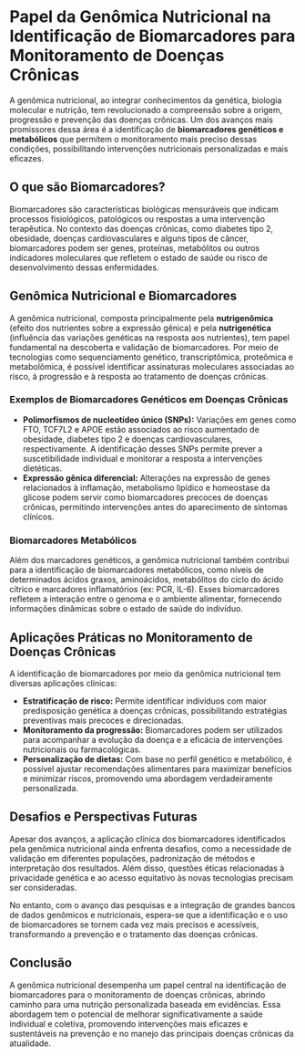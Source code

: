 # Papel da Genômica Nutricional na Identificação de Biomarcadores para Monitoramento de Doenças Crônicas

A genômica nutricional, ao integrar conhecimentos da genética, biologia molecular e nutrição, tem revolucionado a compreensão sobre a origem, progressão e prevenção das doenças crônicas. Um dos avanços mais promissores dessa área é a identificação de **biomarcadores genéticos e metabólicos** que permitem o monitoramento mais preciso dessas condições, possibilitando intervenções nutricionais personalizadas e mais eficazes.

## O que são Biomarcadores?

Biomarcadores são características biológicas mensuráveis que indicam processos fisiológicos, patológicos ou respostas a uma intervenção terapêutica. No contexto das doenças crônicas, como diabetes tipo 2, obesidade, doenças cardiovasculares e alguns tipos de câncer, biomarcadores podem ser genes, proteínas, metabólitos ou outros indicadores moleculares que refletem o estado de saúde ou risco de desenvolvimento dessas enfermidades.

## Genômica Nutricional e Biomarcadores

A genômica nutricional, composta principalmente pela **nutrigenômica** (efeito dos nutrientes sobre a expressão gênica) e pela **nutrigenética** (influência das variações genéticas na resposta aos nutrientes), tem papel fundamental na descoberta e validação de biomarcadores. Por meio de tecnologias como sequenciamento genético, transcriptômica, proteômica e metabolômica, é possível identificar assinaturas moleculares associadas ao risco, à progressão e à resposta ao tratamento de doenças crônicas.

### Exemplos de Biomarcadores Genéticos em Doenças Crônicas

- **Polimorfismos de nucleotídeo único (SNPs):** Variações em genes como FTO, TCF7L2 e APOE estão associados ao risco aumentado de obesidade, diabetes tipo 2 e doenças cardiovasculares, respectivamente. A identificação desses SNPs permite prever a suscetibilidade individual e monitorar a resposta a intervenções dietéticas.
- **Expressão gênica diferencial:** Alterações na expressão de genes relacionados à inflamação, metabolismo lipídico e homeostase da glicose podem servir como biomarcadores precoces de doenças crônicas, permitindo intervenções antes do aparecimento de sintomas clínicos.

### Biomarcadores Metabólicos

Além dos marcadores genéticos, a genômica nutricional também contribui para a identificação de biomarcadores metabólicos, como níveis de determinados ácidos graxos, aminoácidos, metabólitos do ciclo do ácido cítrico e marcadores inflamatórios (ex: PCR, IL-6). Esses biomarcadores refletem a interação entre o genoma e o ambiente alimentar, fornecendo informações dinâmicas sobre o estado de saúde do indivíduo.

## Aplicações Práticas no Monitoramento de Doenças Crônicas

A identificação de biomarcadores por meio da genômica nutricional tem diversas aplicações clínicas:

- **Estratificação de risco:** Permite identificar indivíduos com maior predisposição genética a doenças crônicas, possibilitando estratégias preventivas mais precoces e direcionadas.
- **Monitoramento da progressão:** Biomarcadores podem ser utilizados para acompanhar a evolução da doença e a eficácia de intervenções nutricionais ou farmacológicas.
- **Personalização de dietas:** Com base no perfil genético e metabólico, é possível ajustar recomendações alimentares para maximizar benefícios e minimizar riscos, promovendo uma abordagem verdadeiramente personalizada.

## Desafios e Perspectivas Futuras

Apesar dos avanços, a aplicação clínica dos biomarcadores identificados pela genômica nutricional ainda enfrenta desafios, como a necessidade de validação em diferentes populações, padronização de métodos e interpretação dos resultados. Além disso, questões éticas relacionadas à privacidade genética e ao acesso equitativo às novas tecnologias precisam ser consideradas.

No entanto, com o avanço das pesquisas e a integração de grandes bancos de dados genômicos e nutricionais, espera-se que a identificação e o uso de biomarcadores se tornem cada vez mais precisos e acessíveis, transformando a prevenção e o tratamento das doenças crônicas.

## Conclusão

A genômica nutricional desempenha um papel central na identificação de biomarcadores para o monitoramento de doenças crônicas, abrindo caminho para uma nutrição personalizada baseada em evidências. Essa abordagem tem o potencial de melhorar significativamente a saúde individual e coletiva, promovendo intervenções mais eficazes e sustentáveis na prevenção e no manejo das principais doenças crônicas da atualidade.